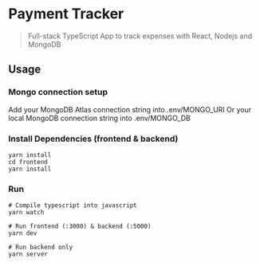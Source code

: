 # Payment Tracker

> Full-stack TypeScript App to track expenses with React, Nodejs and MongoDB

## Usage

### Mongo connection setup

Add your MongoDB Atlas connection string into .env/MONGO_URI
Or your local MongoDB connection string into .env/MONGO_DB

### Install Dependencies (frontend & backend)

```
yarn install
cd frontend
yarn install
```

### Run

```
# Compile typescript into javascript
yarn watch

# Run frontend (:3000) & backend (:5000)
yarn dev

# Run backend only
yarn server
```
